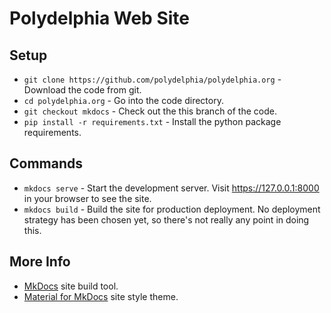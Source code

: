 # Polydelphia Web Site

## Setup

- `git clone https://github.com/polydelphia/polydelphia.org` - Download the code from git.
- `cd polydelphia.org` - Go into the code directory.
- `git checkout mkdocs` - Check out the this branch of the code.
- `pip install -r requirements.txt` - Install the python package requirements.

## Commands

- `mkdocs serve` - Start the development server. Visit https://127.0.0.1:8000 in your browser to see the site.
- `mkdocs build` - Build the site for production deployment. No deployment strategy has been chosen yet, so there's not really any point in doing this.

## More Info

- [MkDocs](https://www.mkdocs.org/) site build tool.
- [Material for MkDocs](https://squidfunk.github.io/mkdocs-material/) site style theme.
